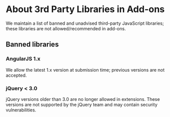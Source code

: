 # About 3rd Party Libraries in Add-ons

We maintain a list of banned and unadvised third-party JavaScript libraries; these libraries are not allowed/recommended in add-ons.

## Banned libraries

### AngularJS 1.x

We allow the latest 1.x version at submission time; previous versions are not accepted.

### jQuery < 3.0

jQuery versions older than 3.0 are no longer allowed in extensions. These versions are not supported by the jQuery team and may contain security vulnerabilities.
